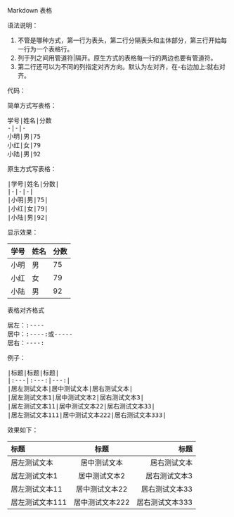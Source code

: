 Markdown 表格

语法说明：

1. 不管是哪种方式，第一行为表头，第二行分隔表头和主体部分，第三行开始每一行为一个表格行。
2. 列于列之间用管道符|隔开。原生方式的表格每一行的两边也要有管道符。
3. 第二行还可以为不同的列指定对齐方向。默认为左对齐，在-右边加上:就右对齐。

代码：

简单方式写表格：
<pre>
学号|姓名|分数
-|-|-
小明|男|75
小红|女|79
小陆|男|92
</pre>
原生方式写表格：
<pre>
|学号|姓名|分数|
|-|-|-|
|小明|男|75|
|小红|女|79|
|小陆|男|92|
</pre>

显示效果： 

|学号|姓名|分数|
|-|-|-|
|小明|男|75|
|小红|女|79|
|小陆|男|92|

表格对齐格式
<pre>
居左：:----
居中：:----:或-----
居右：----:
</pre>

例子：
<pre>
|标题|标题|标题|
|:---|:---:|---:|
|居左测试文本|居中测试文本|居右测试文本|
|居左测试文本1|居中测试文本2|居右测试文本3|
|居左测试文本11|居中测试文本22|居右测试文本33|
|居左测试文本111|居中测试文本222|居右测试文本333|
</pre>

效果如下：


|标题|标题|标题|
|:---|:---:|---:|
|居左测试文本|居中测试文本|居右测试文本|
|居左测试文本1|居中测试文本2|居右测试文本3|
|居左测试文本11|居中测试文本22|居右测试文本33|
|居左测试文本111|居中测试文本222|居右测试文本333|
